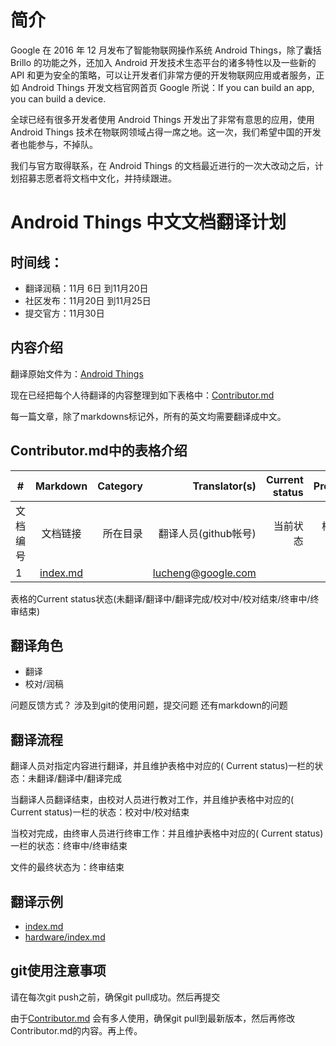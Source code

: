 # 简介

Google 在 2016 年 12 月发布了智能物联网操作系统 Android Things，除了囊括 Brillo 的功能之外，还加入 Android 开发技术生态平台的诸多特性以及一些新的 API 和更为安全的策略，可以让开发者们非常方便的开发物联网应用或者服务，正如 Android Things 开发文档官网首页 Google 所说：If you can build an app, you can build a device.

全球已经有很多开发者使用 Android Things 开发出了非常有意思的应用，使用 Android Things 技术在物联网领域占得一席之地。这一次，我们希望中国的开发者也能参与，不掉队。

我们与官方取得联系，在 Android Things 的文档最近进行的一次大改动之后，计划招募志愿者将文档中文化，并持续跟进。

# Android Things 中文文档翻译计划

##  时间线：
* 翻译润稿：11月 6日 到11月20日
* 社区发布：11月20日 到11月25日
* 提交官方：11月30日

## 内容介绍

翻译原始文件为：[Android Things](https://developer.android.google.cn/things) 

现在已经把每个人待翻译的内容整理到如下表格中：[Contributor.md](https://github.com/gdsub/atdocs/blob/master/Contributor.md)

每一篇文章，除了markdowns标记外，所有的英文均需要翻译成中文。 

## Contributor.md中的表格介绍

| #  | Markdown     | Category   |  Translator(s)    |  Current status   | Proofreader(s) |  Final reviewer |
| - | :-: | -: |  -: |  -: |    -: |  -: |
|文档编号  |文档链接|所在目录|翻译人员(github帐号)|当前状态 |校对(github帐号) |终审(github帐号) |
|1  | [index.md](https://github.com/gdsub/atdocs/blob/master/index.md) ||lucheng@google.com| | | |

表格的Current status状态(未翻译/翻译中/翻译完成/校对中/校对结束/终审中/终审结束)

## 翻译角色

* 翻译
* 校对/润稿

问题反馈方式？
涉及到git的使用问题，提交问题
还有markdown的问题

## 翻译流程

翻译人员对指定内容进行翻译，并且维护表格中对应的( Current status)一栏的状态：未翻译/翻译中/翻译完成

当翻译人员翻译结束，由校对人员进行教对工作，并且维护表格中对应的( Current status)一栏的状态：校对中/校对结束

当校对完成，由终审人员进行终审工作：并且维护表格中对应的( Current status)一栏的状态：终审中/终审结束

文件的最终状态为：终审结束


## 翻译示例 

* [index.md](https://github.com/gdsub/atdocs/blob/master/index.md) 
* [hardware/index.md](https://github.com/gdsub/atdocs/blob/master/hardware/index.md)



## git使用注意事项

请在每次git push之前，确保git pull成功。然后再提交

由于[Contributor.md](https://github.com/gdsub/atdocs/blob/master/Contributor.md) 会有多人使用，确保git pull到最新版本，然后再修改Contributor.md的内容。再上传。

